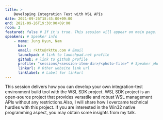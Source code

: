 ```yaml
---
title: >
    Developing Integration Test with WSL APIs 
date: 2021-09-26T18:45:00+09:00
end: 2021-09-26T19:30:00+09:00
room: 2
featured: false # If it's true. This session will appear on main page.
speakers: # Speaker info
    - name: Jung Hyun, Nam
      bio: 
      email: rkttu@rkttu.com # Email
      launchpad: # link to launchpad.net profile
      github: # link to github profile
      profile: "sessions/<session-item-dir>/<photo-file>" # Speaker photo
      linkurl: # Other website link url
      linklabel: # Label for linkurl
---
```

This session delivers how you can develop your own integration-test environment build tool with the WSL SDK project. WSL SDK project is an open-source project that provides versatile and robust WSL management APIs without any restrictions.Also, I will share how I overcame technical hurdles with this project. If you are interested in the Win32 native programming aspect, you may obtain some insights from my talk.


